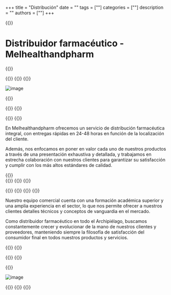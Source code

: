 +++
title = "Distribución"
date = ""
tags = [""]
categories = [""]
description = ""
authors = [""]
+++

{{<tex sty="sans-serif" size="1.2em">}}

# Distribuidor farmacéutico - Melhealthandpharm

{{</tex>}}

{{<content>}}
{{<row>}}
{{<cols col="col-sm-12 col-md-6 text-center">}}

<img src="/pack1.png" alt="image" style="max-width: 100%; height: auto;">

{{</cols>}}

{{<cols col="col-xs-12 col-sm-2 text-center" >}}
{{</cols>}}

{{<cols col="col-sm-12 col-md-5 text-justify" padding="90px">}}
{{<tex sty="sans-serif" size="1.2em">}}
  
En Melhealthandpharm ofrecemos un servicio de distribución farmacéutica integral, con entregas rápidas en 24-48 horas en función de la localización del cliente.

Además, nos enfocamos en poner en valor cada uno de nuestros productos a través de una presentación exhaustiva y detallada, y trabajamos en estrecha colaboración con nuestros clientes para garantizar su satisfacción y cumplir con los más altos estándares de calidad.

   
{{</tex>}}   
{{</cols>}}
{{</row>}}
{{</content>}}

{{<content>}}
{{<row>}}
{{<cols col="col-sm-6 col-md-5 text-justify" padding="20px">}}
{{<tex sty="sans-serif" size="1.2em">}}

Nuestro equipo comercial cuenta con una formación académica superior y una amplia experiencia en el sector, lo que nos permite ofrecer a nuestros clientes detalles técnicos y conceptos de vanguardia en el mercado.

Como distribuidor farmacéutico en todo el Archipiélago, buscamos constantemente crecer y evolucionar de la mano de nuestros clientes y proveedores, manteniendo siempre la filosofía de satisfacción del consumidor final en todos nuestros productos y servicios.


{{</tex>}} 
{{</cols>}}

{{<cols col="col-sm-13 col-sm-1 text-center" >}}
{{</cols>}}
   
{{<cols col="col-sm-6 col-md-6 text-center" >}}
  
<img src="/experto.png" alt="image" style="max-width: 100%; height: auto;">
 
{{</cols>}}
{{</row>}}
{{</content>}}
